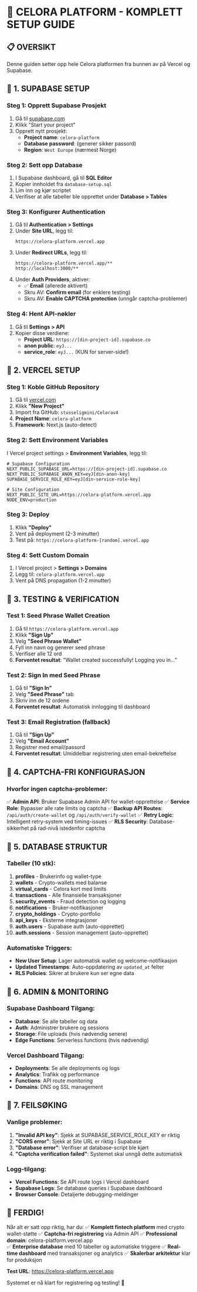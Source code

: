 # 🚀 CELORA PLATFORM - KOMPLETT SETUP GUIDE

## 📋 OVERSIKT
Denne guiden setter opp hele Celora platformen fra bunnen av på Vercel og Supabase.

## 🎯 1. SUPABASE SETUP

### Steg 1: Opprett Supabase Prosjekt
1. Gå til [supabase.com](https://supabase.com)
2. Klikk "Start your project"
3. Opprett nytt prosjekt:
   - **Project name**: `celora-platform`
   - **Database password**: (generer sikker passord)
   - **Region**: `West Europe` (nærmest Norge)

### Steg 2: Sett opp Database
1. I Supabase dashboard, gå til **SQL Editor**
2. Kopier innholdet fra `database-setup.sql`
3. Lim inn og kjør scriptet
4. Verifiser at alle tabeller ble opprettet under **Database > Tables**

### Steg 3: Konfigurer Authentication
1. Gå til **Authentication > Settings**
2. Under **Site URL**, legg til:
   ```
   https://celora-platform.vercel.app
   ```
3. Under **Redirect URLs**, legg til:
   ```
   https://celora-platform.vercel.app/**
   http://localhost:3000/**
   ```
4. Under **Auth Providers**, aktiver:
   - ✅ **Email** (allerede aktivert)
   - Skru AV: **Confirm email** (for enklere testing)
   - Skru AV: **Enable CAPTCHA protection** (unngår captcha-problemer)

### Steg 4: Hent API-nøkler
1. Gå til **Settings > API**
2. Kopier disse verdiene:
   - **Project URL**: `https://[din-project-id].supabase.co`
   - **anon public**: `eyJ...`
   - **service_role**: `eyJ...` (KUN for server-side!)

## 🎯 2. VERCEL SETUP

### Steg 1: Koble GitHub Repository
1. Gå til [vercel.com](https://vercel.com)
2. Klikk **"New Project"**
3. Import fra GitHub: `stusseligmini/Celorav4`
4. **Project Name**: `celora-platform`
5. **Framework**: Next.js (auto-detect)

### Steg 2: Sett Environment Variables
I Vercel project settings > **Environment Variables**, legg til:

```env
# Supabase Configuration
NEXT_PUBLIC_SUPABASE_URL=https://[din-project-id].supabase.co
NEXT_PUBLIC_SUPABASE_ANON_KEY=eyJ[din-anon-key]
SUPABASE_SERVICE_ROLE_KEY=eyJ[din-service-role-key]

# Site Configuration
NEXT_PUBLIC_SITE_URL=https://celora-platform.vercel.app
NODE_ENV=production
```

### Steg 3: Deploy
1. Klikk **"Deploy"**
2. Vent på deployment (2-3 minutter)
3. Test på: `https://celora-platform-[random].vercel.app`

### Steg 4: Sett Custom Domain
1. I Vercel project > **Settings > Domains**
2. Legg til: `celora-platform.vercel.app`
3. Vent på DNS propagation (1-2 minutter)

## 🎯 3. TESTING & VERIFICATION

### Test 1: Seed Phrase Wallet Creation
1. Gå til `https://celora-platform.vercel.app`
2. Klikk **"Sign Up"**
3. Velg **"Seed Phrase Wallet"**
4. Fyll inn navn og generer seed phrase
5. Verifiser alle 12 ord
6. **Forventet resultat**: "Wallet created successfully! Logging you in..."

### Test 2: Sign In med Seed Phrase
1. Gå til **"Sign In"**
2. Velg **"Seed Phrase"** tab
3. Skriv inn de 12 ordene
4. **Forventet resultat**: Automatisk innlogging til dashboard

### Test 3: Email Registration (fallback)
1. Gå til **"Sign Up"**
2. Velg **"Email Account"**
3. Registrer med email/passord
4. **Forventet resultat**: Umiddelbar registrering uten email-bekreftelse

## 🎯 4. CAPTCHA-FRI KONFIGURASJON

### Hvorfor ingen captcha-problemer:
✅ **Admin API**: Bruker Supabase Admin API for wallet-opprettelse
✅ **Service Role**: Bypasser alle rate limits og captcha
✅ **Backup API Routes**: `/api/auth/create-wallet` og `/api/auth/verify-wallet`
✅ **Retry Logic**: Intelligent retry-system ved timing-issues
✅ **RLS Security**: Database-sikkerhet på rad-nivå istedenfor captcha

## 🎯 5. DATABASE STRUKTUR

### Tabeller (10 stk):
1. **profiles** - Brukerinfo og wallet-type
2. **wallets** - Crypto-wallets med balanse
3. **virtual_cards** - Celora kort med limits
4. **transactions** - Alle finansielle transaksjoner
5. **security_events** - Fraud detection og logging
6. **notifications** - Bruker-notifikasjoner
7. **crypto_holdings** - Crypto-portfolio
8. **api_keys** - Eksterne integrasjoner
9. **auth.users** - Supabase auth (auto-opprettet)
10. **auth.sessions** - Session management (auto-opprettet)

### Automatiske Triggers:
- **New User Setup**: Lager automatisk wallet og welcome-notifikasjon
- **Updated Timestamps**: Auto-oppdatering av `updated_at` felter
- **RLS Policies**: Sikrer at brukere kun ser egne data

## 🎯 6. ADMIN & MONITORING

### Supabase Dashboard Tilgang:
- **Database**: Se alle tabeller og data
- **Auth**: Administrer brukere og sessions
- **Storage**: File uploads (hvis nødvendig senere)
- **Edge Functions**: Serverless functions (hvis nødvendig)

### Vercel Dashboard Tilgang:
- **Deployments**: Se alle deployments og logs
- **Analytics**: Trafikk og performance
- **Functions**: API route monitoring
- **Domains**: DNS og SSL management

## 🎯 7. FEILSØKING

### Vanlige problemer:
1. **"Invalid API key"**: Sjekk at SUPABASE_SERVICE_ROLE_KEY er riktig
2. **"CORS error"**: Sjekk at Site URL er riktig i Supabase
3. **"Database error"**: Verifiser at database-script ble kjørt
4. **"Captcha verification failed"**: Systemet skal unngå dette automatisk

### Logg-tilgang:
- **Vercel Functions**: Se API route logs i Vercel dashboard
- **Supabase Logs**: Se database queries i Supabase dashboard
- **Browser Console**: Detaljerte debugging-meldinger

## 🎉 FERDIG!

Når alt er satt opp riktig, har du:
✅ **Komplett fintech platform** med crypto wallet-støtte
✅ **Captcha-fri registrering** via Admin API
✅ **Professional domain**: celora-platform.vercel.app  
✅ **Enterprise database** med 10 tabeller og automatiske triggere
✅ **Real-time dashboard** med transaksjoner og analytics
✅ **Skalerbar arkitektur** klar for produksjon

**Test URL**: https://celora-platform.vercel.app

Systemet er nå klart for registrering og testing! 🚀
